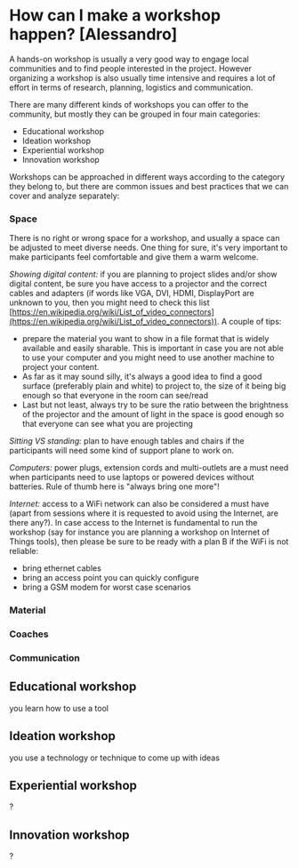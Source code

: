 # How can I make a workshop happen? [Alessandro]

A hands-on workshop is usually a very good way to engage local communities and to find people interested in the project.
However organizing a workshop is also usually time intensive and requires a lot of effort in terms of research, planning, logistics and communication.

There are many different kinds of workshops you can offer to the community, but mostly they can be grouped in four main categories:
- Educational workshop
- Ideation workshop
- Experiential workshop
- Innovation workshop

Workshops can be approached in different ways according to the category they belong to, but there are common issues and best practices that we can cover and analyze separately:
### Space
There is no right or wrong space for a workshop, and usually a space can be adjusted to meet diverse needs. One thing for sure, it's very important to make participants feel comfortable and give them a warm welcome.

*Showing digital content:* if you are planning to project slides and/or show digital content, be sure you have access to a projector and the correct cables and adapters (if words like VGA, DVI, HDMI, DisplayPort are unknown to you, then you might need to check this list [https://en.wikipedia.org/wiki/List_of_video_connectors](https://en.wikipedia.org/wiki/List_of_video_connectors)).
A couple of tips:

* prepare the material you want to show in a file format that is widely available and easily sharable. This is important in case you are not able to use your computer and you might need to use another machine to project your content.  
* As far as it may sound silly, it's always a good idea to find a good surface (preferably plain and white) to project to, the size of it being big enough so that everyone in the room can see/read
* Last but not least, always try to be sure the ratio between the brightness of the projector and the amount of light in the space is good enough so that everyone can see what you are projecting 


*Sitting VS standing:*
plan to have enough tables and chairs if the participants will need some kind of support plane to work on.

*Computers:*
power plugs, extension cords and multi-outlets are a must need when participants need to use laptops or powered devices without batteries. Rule of thumb here is "always bring one more"!

*Internet:*
access to a WiFi network can also be considered a must have (apart from sessions where it is requested to avoid using the Internet, are there any?). In case access to the Internet is fundamental to run the workshop (say for instance you are planning a workshop on Internet of Things tools), then please be sure to be ready with a plan B if the WiFi is not reliable:
- bring ethernet cables
- bring an access point you can quickly configure
- bring a GSM modem for worst case scenarios


### Material
### Coaches
### Communication

## Educational workshop
you learn how to use a tool

## Ideation workshop
you use a technology or technique to come up with ideas

## Experiential workshop
?
## Innovation workshop
?
